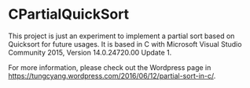 # CPartialQuickSort
This project is just an experiment to implement a partial sort based on Quicksort for future usages. It is based in C with Microsoft Visual Studio Community 2015, Version 14.0.24720.00 Update 1.

For more information, please check out the Wordpress page in https://tungcyang.wordpress.com/2016/06/12/partial-sort-in-c/.
